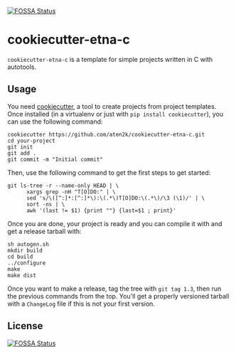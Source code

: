 [![FOSSA Status](https://app.fossa.io/api/projects/git%2Bgithub.com%2FAten2k%2Fcookiecutter-etna-c.svg?type=shield)](https://app.fossa.io/projects/git%2Bgithub.com%2FAten2k%2Fcookiecutter-etna-c?ref=badge_shield)

cookiecutter-etna-c
===========

`cookiecutter-etna-c` is a template for simple projects written in C with
autotools.

Usage
-----

You need [cookiecutter][], a tool to create projects from project
templates. Once installed (in a virtualenv or just with `pip install
cookiecutter`), you can use the following command:

    cookiecutter https://github.com/aten2k/cookiecutter-etna-c.git
    cd your-project
    git init
    git add .
    git commit -m "Initial commit"

[cookiecutter]: https://github.com/audreyr/cookiecutter

Then, use the following command to get the first steps to get started:

    git ls-tree -r --name-only HEAD | \
          xargs grep -nH "T[O]DO:" | \
          sed 's/\([^:]*:[^:]*\):\(.*\)T[O]DO:\(.*\)/\3 (\1)/' | \
          sort -ns | \
          awk '(last != $1) {print ""} {last=$1 ; print}'

Once you are done, your project is ready and you can compile it with
and get a release tarball with:

    sh autogen.sh
    mkdir build
    cd build
    ../configure
    make
    make dist

Once you want to make a release, tag the tree with `git tag 1.3`, then
run the previous commands from the top. You'll get a properly
versioned tarball with a `ChangeLog` file if this is not your first
version.


## License
[![FOSSA Status](https://app.fossa.io/api/projects/git%2Bgithub.com%2FAten2k%2Fcookiecutter-etna-c.svg?type=large)](https://app.fossa.io/projects/git%2Bgithub.com%2FAten2k%2Fcookiecutter-etna-c?ref=badge_large)